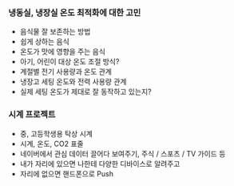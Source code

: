### 냉동실, 냉장실 온도 최적화에 대한 고민
  - 음식물 잘 보존하는 방법 
  - 쉽게 상하는 음식
  - 온도가 맛에 영향을 주는 음식
  - 아기, 어린이 대상 온도 조절 방식?
  - 계절별 전기 사용량과 온도 관계
  - 냉장고 세팅 온도와 전력 사용량 관계
  - 실제 세팅 온도가 제대로 잘 동작하고 있는지?
  
### 시계 프로젝트
  - 중, 고등학생용 탁상 시계
  - 시계, 온도, CO2 표줄
  - 네이버에서 관심 데이터 끌어다 보여주기, 주식 / 스포츠 / TV 가이드 등
  - 내가 자리에 있으면 나한테 다양한 디바이스로 알려주고
  - 자리에 없으면 핸드폰으로 Push
  
    
